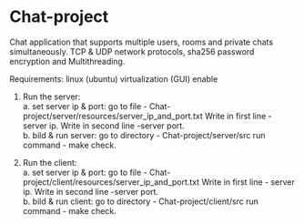 # Chat-project
Chat application that supports multiple users, rooms and private chats simultaneously.  TCP &amp; UDP network protocols, sha256 password encryption and Multithreading.

Requirements: linux (ubuntu) virtualization (GUI) enable
  
1. Run the server:   
    a. set server ip & port: 
         go to file - Chat-project/server/resources/server_ip_and_port.txt 
         Write in first line - server ip.
         Write in second line -server port.   
    b. bild & run server:
         go to directory - Chat-project/server/src
         run command - make check.
         
2. Run the client:   
    a. set server ip & port: 
         go to file - Chat-project/client/resources/server_ip_and_port.txt 
         Write in first line - server ip.
         Write in second line -server port.   
    b. bild & run client:
         go to directory - Chat-project/client/src
        run command - make check.
